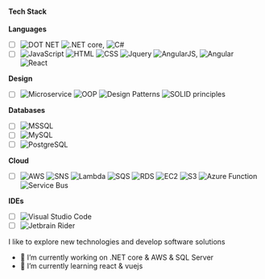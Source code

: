 #### **Tech Stack**

**Languages**

- [ ] ![DOT NET](https://img.shields.io/badge/-dot%20net%20framework-333333?style=flat&logo=.net) ![.NET core](https://img.shields.io/badge/-dot%20net%20core-333333?style=flat&logo=.net), ![C#](https://img.shields.io/badge/-csharp-333333?style=flat&logo=c#)
- [ ] ![JavaScript](https://img.shields.io/badge/-JavaScript-333333?style=flat&logo=javascript) ![HTML](https://img.shields.io/badge/-HTML-333333?style=flat&logo=HTML5)
  ![CSS](https://img.shields.io/badge/-CSS-333333?style=flat&logo=CSS3&logoColor=1572B6) ![Jquery](https://img.shields.io/badge/-Jquery-333333?style=flat&logo=Jquery&logoColor=1572B6) ![AngularJS](https://img.shields.io/badge/-AngularJS-333333?style=flat&logo=AngularJS), ![Angular](https://img.shields.io/badge/-Angular-333333?style=flat&logo=Angular) ![React](https://img.shields.io/badge/-React-333333?style=flat&logo=React)

**Design**
 - [ ] ![Microservice](https://img.shields.io/badge/-Microservice-333333?style=flat&logo=Microservice) ![OOP](https://img.shields.io/badge/-OOP-333333?style=flat&logo=OOP) ![Design Patterns](https://img.shields.io/badge/-Design%20Patterns-333333?style=flat&logo=design-pattern) ![SOLID principles](https://img.shields.io/badge/-SOLID-333333?style=flat&logo=SOLID)

**Databases**

- [ ] ![MSSQL](https://img.shields.io/badge/-MSSQL-333333?style=flat&logo=MSSQL)
- [ ] ![MySQL](https://img.shields.io/badge/-MySQL-333333?style=flat&logo=MySQL)
- [ ] ![PostgreSQL](https://img.shields.io/badge/-PostgreSQL-333333?style=flat&logo=PostgreSQL)

**Cloud**

- [ ] ![AWS](https://img.shields.io/badge/-AWS-333333?style=flat&logo=AWS) ![SNS](https://img.shields.io/badge/-SNS-333333?style=flat&logo=SNS) ![Lambda](https://img.shields.io/badge/-Lambda-333333?style=flat&logo=Lambda) ![SQS](https://img.shields.io/badge/-SQS-333333?style=flat&logo=SQS) ![RDS](https://img.shields.io/badge/-RDS-333333?style=flat&logo=RDS) ![EC2](https://img.shields.io/badge/-EC2-333333?style=flat&logo=EC2) ![S3](https://img.shields.io/badge/-S3-333333?style=flat&logo=S3) ![Azure Function](https://img.shields.io/badge/Azure%20Function-blue) ![Service Bus](https://img.shields.io/badge/-Service%20Bus-green)

**IDEs**

- [ ] ![Visual Studio Code](https://img.shields.io/badge/-Visual%20Studio%20Code-333333?style=flat&logo=visual-studio-code&logoColor=007ACC)
- [ ] ![Jetbrain Rider](https://img.shields.io/badge/-Jetbrain%20Rider-333333?style=flat&logo=jetbrain-rider)

I like to explore new technologies and develop software solutions

- 🔭 I’m currently working on .NET core & AWS & SQL Server
- 🌱 I’m currently learning react & vuejs
